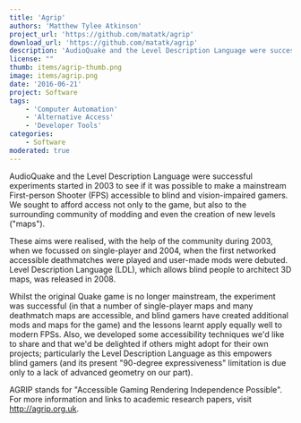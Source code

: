 ```yaml
---
title: 'Agrip'
authors: 'Matthew Tylee Atkinson'
project_url: 'https://github.com/matatk/agrip'
download_url: 'https://github.com/matatk/agrip'
description: 'AudioQuake and the Level Description Language were successful experiments started in 2003 to see if it was possible to make a mainstream First-person Shooter (FPS) accessible to blind and vision-impaired gamers. '
license: ""
thumb: items/agrip-thumb.png
image: items/agrip.png
date: '2016-06-21'
project: Software
tags:
    - 'Computer Automation'
    - 'Alternative Access'
    - 'Developer Tools'
categories:
    - Software
moderated: true
---
```

AudioQuake and the Level Description Language were successful experiments started in 2003 to see if it was possible to make a mainstream First-person Shooter (FPS) accessible to blind and vision-impaired gamers. We sought to afford access not only to the game, but also to the surrounding community of modding and even the creation of new levels ("maps").

These aims were realised, with the help of the community during 2003, when we focussed on single-player and 2004, when the first networked accessible deathmatches were played and user-made mods were debuted. Level Description Language (LDL), which allows blind people to architect 3D maps, was released in 2008.

Whilst the original Quake game is no longer mainstream, the experiment was successful (in that a number of single-player maps and many deathmatch maps are accessible, and blind gamers have created additional mods and maps for the game) and the lessons learnt apply equally well to modern FPSs. Also, we developed some accessibility techniques we'd like to share and that we'd be delighted if others might adopt for their own projects; particularly the Level Description Language as this empowers blind gamers (and its present "90-degree expressiveness" limitation is due only to a lack of advanced geometry on our part).

AGRIP stands for "Accessible Gaming Rendering Independence Possible". For more information and links to academic research papers, visit http://agrip.org.uk.